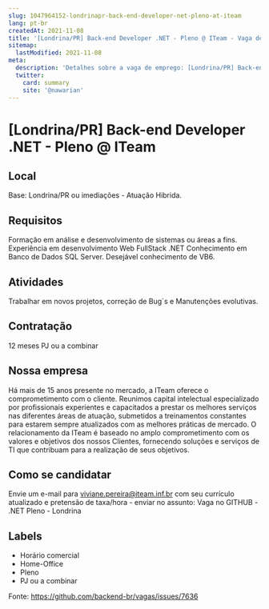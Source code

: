 ```yaml
---
slug: 1047964152-londrinapr-back-end-developer-net-pleno-at-iteam
lang: pt-br
createdAt: 2021-11-08
title: '[Londrina/PR] Back-end Developer .NET - Pleno @ ITeam - Vaga de Emprego'
sitemap:
  lastModified: 2021-11-08
meta:
  description: 'Detalhes sobre a vaga de emprego: [Londrina/PR] Back-end Developer .NET - Pleno @ ITeam'
  twitter:
    card: summary
    site: '@nawarian'
---
```


# [Londrina/PR] Back-end Developer .NET - Pleno @ ITeam

<!--
==================================================
POR FAVOR, SÓ POSTE SE A VAGA FOR PARA TRABALHAR COM REACT OU TECNOLOGIAS DO ECOSSISTEMA!

Exemplo: [São Paulo] Developer na NOME DA EMPRESA`
==================================================
-->


## Local

Base: Londrina/PR ou imediações - Atuação Hibrida.

## Requisitos

Formação em análise e desenvolvimento de sistemas ou áreas a fins.
Experiência em desenvolvimento Web FullStack .NET
Conhecimento em Banco de Dados SQL Server.
Desejável conhecimento de VB6.


## Atividades
Trabalhar em novos projetos, correção de Bug´s e Manutenções evolutivas.


## Contratação

12 meses 
PJ ou a combinar 


## Nossa empresa

Há mais de 15 anos presente no mercado, a ITeam oferece o comprometimento com o cliente.
Reunimos capital intelectual especializado por profissionais experientes e capacitados a prestar os melhores serviços nas diferentes áreas de atuação, submetidos a treinamentos constantes para estarem sempre atualizados com as melhores práticas de mercado. 
O relacionamento da ITeam é baseado no amplo comprometimento com os valores e objetivos dos nossos Clientes, fornecendo soluções e serviços de TI que contribuam para a realização de seus objetivos.

## Como se candidatar

Envie um e-mail para viviane.pereira@iteam.inf.br com seu currículo atualizado e pretensão de taxa/hora - enviar no assunto: Vaga no GITHUB - .NET Pleno - Londrina

## Labels

- Horário comercial
- Home-Office
- Pleno
- PJ ou a combinar

Fonte: https://github.com/backend-br/vagas/issues/7636
